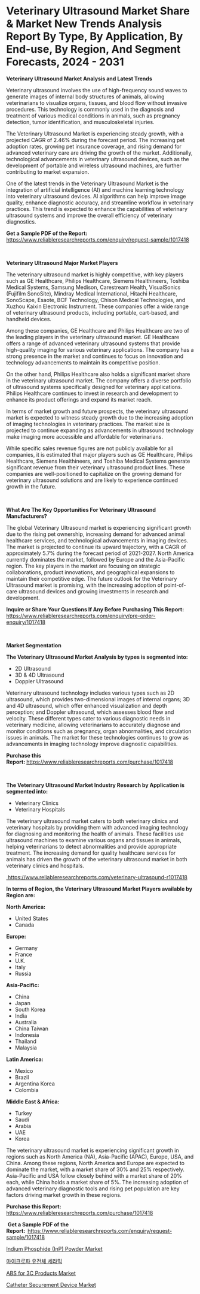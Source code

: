 <p><h1>Veterinary Ultrasound Market Share & Market New Trends Analysis Report By Type, By Application, By End-use, By Region, And Segment Forecasts, 2024 - 2031</h1></p><p><strong>Veterinary Ultrasound Market Analysis and Latest Trends</strong></p>
<p><p>Veterinary ultrasound involves the use of high-frequency sound waves to generate images of internal body structures of animals, allowing veterinarians to visualize organs, tissues, and blood flow without invasive procedures. This technology is commonly used in the diagnosis and treatment of various medical conditions in animals, such as pregnancy detection, tumor identification, and musculoskeletal injuries.</p><p>The Veterinary Ultrasound Market is experiencing steady growth, with a projected CAGR of 2.46% during the forecast period. The increasing pet adoption rates, growing pet insurance coverage, and rising demand for advanced veterinary care are driving the growth of the market. Additionally, technological advancements in veterinary ultrasound devices, such as the development of portable and wireless ultrasound machines, are further contributing to market expansion.</p><p>One of the latest trends in the Veterinary Ultrasound Market is the integration of artificial intelligence (AI) and machine learning technology into veterinary ultrasound devices. AI algorithms can help improve image quality, enhance diagnostic accuracy, and streamline workflow in veterinary practices. This trend is expected to enhance the capabilities of veterinary ultrasound systems and improve the overall efficiency of veterinary diagnostics.</p></p>
<p><strong>Get a Sample PDF of the Report:&nbsp;</strong> <a href="https://www.reliableresearchreports.com/enquiry/request-sample/1017418">https://www.reliableresearchreports.com/enquiry/request-sample/1017418</a></p>
<p>&nbsp;</p>
<p><strong>Veterinary Ultrasound Major Market Players</strong></p>
<p><p>The veterinary ultrasound market is highly competitive, with key players such as GE Healthcare, Philips Healthcare, Siemens Healthineers, Toshiba Medical Systems, Samsung Medison, Carestream Health, VisualSonics (Fujifilm SonoSite), Mindray Medical International, Hitachi Healthcare, SonoScape, Esaote, BCF Technology, Chison Medical Technologies, and Xuzhou Kaixin Electronic Instrument. These companies offer a wide range of veterinary ultrasound products, including portable, cart-based, and handheld devices.</p><p>Among these companies, GE Healthcare and Philips Healthcare are two of the leading players in the veterinary ultrasound market. GE Healthcare offers a range of advanced veterinary ultrasound systems that provide high-quality imaging for various veterinary applications. The company has a strong presence in the market and continues to focus on innovation and technology advancements to maintain its competitive position.</p><p>On the other hand, Philips Healthcare also holds a significant market share in the veterinary ultrasound market. The company offers a diverse portfolio of ultrasound systems specifically designed for veterinary applications. Philips Healthcare continues to invest in research and development to enhance its product offerings and expand its market reach.</p><p>In terms of market growth and future prospects, the veterinary ultrasound market is expected to witness steady growth due to the increasing adoption of imaging technologies in veterinary practices. The market size is projected to continue expanding as advancements in ultrasound technology make imaging more accessible and affordable for veterinarians.</p><p>While specific sales revenue figures are not publicly available for all companies, it is estimated that major players such as GE Healthcare, Philips Healthcare, Siemens Healthineers, and Toshiba Medical Systems generate significant revenue from their veterinary ultrasound product lines. These companies are well-positioned to capitalize on the growing demand for veterinary ultrasound solutions and are likely to experience continued growth in the future.</p></p>
<p>&nbsp;</p>
<p><strong>What Are The Key Opportunities For Veterinary Ultrasound Manufacturers?</strong></p>
<p><p>The global Veterinary Ultrasound market is experiencing significant growth due to the rising pet ownership, increasing demand for advanced animal healthcare services, and technological advancements in imaging devices. The market is projected to continue its upward trajectory, with a CAGR of approximately 5.7% during the forecast period of 2021-2027. North America currently dominates the market, followed by Europe and the Asia-Pacific region. The key players in the market are focusing on strategic collaborations, product innovations, and geographical expansions to maintain their competitive edge. The future outlook for the Veterinary Ultrasound market is promising, with the increasing adoption of point-of-care ultrasound devices and growing investments in research and development.</p></p>
<p><strong>Inquire or Share Your Questions If Any Before Purchasing This Report:</strong> <a href="https://www.reliableresearchreports.com/enquiry/pre-order-enquiry/1017418">https://www.reliableresearchreports.com/enquiry/pre-order-enquiry/1017418</a></p>
<p>&nbsp;</p>
<p><strong>Market Segmentation</strong></p>
<p><strong>The Veterinary Ultrasound Market Analysis by types is segmented into:</strong></p>
<p><ul><li>2D Ultrasound</li><li>3D & 4D Ultrasound</li><li>Doppler Ultrasound</li></ul></p>
<p><p>Veterinary ultrasound technology includes various types such as 2D ultrasound, which provides two-dimensional images of internal organs; 3D and 4D ultrasound, which offer enhanced visualization and depth perception; and Doppler ultrasound, which assesses blood flow and velocity. These different types cater to various diagnostic needs in veterinary medicine, allowing veterinarians to accurately diagnose and monitor conditions such as pregnancy, organ abnormalities, and circulation issues in animals. The market for these technologies continues to grow as advancements in imaging technology improve diagnostic capabilities.</p></p>
<p><strong>Purchase this Report:&nbsp;</strong><a href="https://www.reliableresearchreports.com/purchase/1017418">https://www.reliableresearchreports.com/purchase/1017418</a></p>
<p>&nbsp;</p>
<p><strong>The Veterinary Ultrasound Market Industry Research by Application is segmented into:</strong></p>
<p><ul><li>Veterinary Clinics</li><li>Veterinary Hospitals</li></ul></p>
<p><p>The veterinary ultrasound market caters to both veterinary clinics and veterinary hospitals by providing them with advanced imaging technology for diagnosing and monitoring the health of animals. These facilities use ultrasound machines to examine various organs and tissues in animals, helping veterinarians to detect abnormalities and provide appropriate treatment. The increasing demand for quality healthcare services for animals has driven the growth of the veterinary ultrasound market in both veterinary clinics and hospitals.</p></p>
<p><a href="https://www.reliableresearchreports.com/veterinary-ultrasound-r1017418">&nbsp;https://www.reliableresearchreports.com/veterinary-ultrasound-r1017418</a></p>
<p><strong>In terms of Region, the Veterinary Ultrasound Market Players available by Region are:</strong></p>
<p>
    <p> <strong> North America: </strong>
        <ul>
            <li>United States</li>
            <li>Canada</li>
        </ul>
        </p> 
    <p> <strong> Europe: </strong>
        <ul>
            <li>Germany</li>
            <li>France</li>
            <li>U.K.</li>
            <li>Italy</li>
            <li>Russia</li>
        </ul>
        </p> 
    <p> <strong> Asia-Pacific: </strong>
        <ul>
            <li>China</li>
            <li>Japan</li>
            <li>South Korea</li>
            <li>India</li>
            <li>Australia</li>
            <li>China Taiwan</li>
            <li>Indonesia</li>
            <li>Thailand</li>
            <li>Malaysia</li>
        </ul>
        </p> 
    <p> <strong> Latin America: </strong>
        <ul>
            <li>Mexico</li>
            <li>Brazil</li>
            <li>Argentina Korea</li>
            <li>Colombia</li>
        </ul>
        </p> 
    <p> <strong> Middle East & Africa: </strong>
        <ul>
            <li>Turkey</li>
            <li>Saudi</li>
            <li>Arabia</li>
            <li>UAE</li>
            <li>Korea</li>
        </ul>
    </p>
    </p>
<p><p>The veterinary ultrasound market is experiencing significant growth in regions such as North America (NA), Asia-Pacific (APAC), Europe, USA, and China. Among these regions, North America and Europe are expected to dominate the market, with a market share of 30% and 25% respectively. Asia-Pacific and USA follow closely behind with a market share of 20% each, while China holds a market share of 5%. The increasing adoption of advanced veterinary diagnostic tools and rising pet population are key factors driving market growth in these regions.</p></p>
<p><strong>Purchase this Report: </strong><a href="https://www.reliableresearchreports.com/purchase/1017418">https://www.reliableresearchreports.com/purchase/1017418</a></p>
<p>&nbsp;<strong>Get a Sample PDF of the Report:&nbsp;&nbsp;</strong><a href="https://www.reliableresearchreports.com/enquiry/request-sample/1017418">https://www.reliableresearchreports.com/enquiry/request-sample/1017418</a></p>
<p><strong></strong></p>
<p><p><a href="https://issuu.com/reportprime-2/docs/indium-phosphide-inp-powder-market-size-2030.pptx">Indium Phosphide (InP) Powder Market</a></p><p><a href="https://github.com/anton65482023/Market-Research-Report-List-1/blob/main/444800043434.md">마이크로파 유전체 세라믹</a></p><p><a href="https://issuu.com/reportprime-2/docs/abs-for-3c-products-market-size-2030.pptx">ABS for 3C Products Market</a></p><p><a href="https://github.com/IzaiahBartell/Market-Research-Report-List-1/blob/main/catheter-securement-device-market.md">Catheter Securement Device Market</a></p></p>